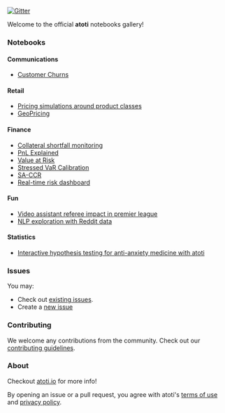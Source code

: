 [![Gitter](https://badges.gitter.im/atoti/atoti.svg)](https://gitter.im/atoti/atoti)

Welcome to the official **atoti** notebooks gallery!

### Notebooks

#### Communications

- [Customer Churns](./Communications/customer-churn/main.ipynb)

#### Retail

- [Pricing simulations around product classes](./retail/pricing-simulations-around-product-classes/main.ipynb)
- [GeoPricing](./retail/geopricing/main.ipynb)

#### Finance

- [Collateral shortfall monitoring](./finance/collateral-shortfall-monitoring/main.ipynb)
- [PnL Explained](./finance/pnl-explained/main.ipynb)
- [Value at Risk](./finance/value-at-risk/main.ipynb)
- [Stressed VaR Calibration](./finance/stressed-var-calibration/main.ipynb)
- [SA-CCR](./finance/sa-ccr/main.ipynb)
- [Real-time risk dashboard](./finance/real-time-risk/main.ipynb)

#### Fun

- [Video assistant referee impact in premier league](./fun/var-impact-in-premier-league/main.ipynb)
- [NLP exploration with Reddit data](./fun/reddit/main.ipynb)

#### Statistics

- [Interactive hypothesis testing for anti-anxiety medicine with atoti](./statistics/drug-efficacy/main.ipynb)

### Issues

You may:

- Check out [existing issues](https://github.com/atoti/notebooks/issues).
- Create a [new issue](https://github.com/atoti/notebooks/issues/new/choose)

### Contributing

We welcome any contributions from the community. Check out our [contributing guidelines](CONTRIBUTING.md).

### About

Checkout [atoti.io](https://www.atoti.io) for more info!

By opening an issue or a pull request, you agree with atoti's [terms of use](https://www.atoti.io/terms) and [privacy policy](https://www.atoti.io/privacy-policy).
